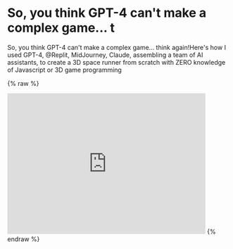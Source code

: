 # So, you think GPT-4 can't make a complex game... t 
 So, you think GPT-4 can't make a complex game... think again!Here's how I used GPT-4, @Replit, MidJourney, Claude, assembling a team of AI assistants, to create a 3D space runner from scratch with ZERO knowledge of Javascript or 3D game programming 
 
 {% raw %} 
 <iframe src="https://video.twimg.com/ext_tw_video/1637420063505682432/pu/vid/852x720/GwutepAdF1NZW43h.mp4?tag=12" scrolling="no" border="0" frameborder="no" framespacing="0" allowfullscreen="true" height=320 width=450></iframe> 
 {% endraw %}